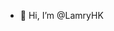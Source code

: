 - 👋 Hi, I’m @LamryHK

<!---
LamryHK/LamryHK is a ✨ special ✨ repository because its `README.md` (this file) appears on your GitHub profile.
You can click the Preview link to take a look at your changes.
--->

